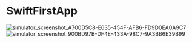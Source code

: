 # SwiftFirstApp


![simulator_screenshot_A700D5C8-E635-454F-AFB6-FD9D0EA0A9C7](https://github.com/omerseze/swift-learning-repository/assets/91909146/d8a18197-c36e-4f64-a812-bdcb4460176e)
![simulator_screenshot_900BD97B-DF4E-433A-98C7-9A3BB6E39B99](https://github.com/omerseze/swift-learning-repository/assets/91909146/f523d27e-79c2-4f0c-b058-6ef0236e6ea9)
